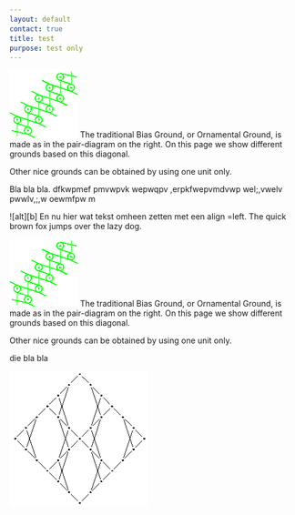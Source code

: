 ```yaml
---
layout: default
contact: true
title: test
purpose: test only
---
```


![biasground](../images_wt/gf-0221-wt.png?align=right)
The traditional Bias Ground, or Ornamental Ground, is made as in the pair-diagram on the right. On this page we show different grounds based on this diagonal.

Other nice grounds can be obtained by using one unit only.

Bla bla bla. dfkwpmef pmvwpvk wepwqpv ,erpkfwepvmdvwp wel;,vwelv pwwlv,;,w oewmfpw m

<p>
![alt][b]
En nu hier wat tekst omheen zetten met een align =left. The quick brown fox jumps over the lazy dog.
</p>

[![biasground][p-0221]][c]
The traditional Bias Ground, or Ornamental Ground, is made as in the pair-diagram on the right. On this page we show different grounds based on this diagonal.

Other nice grounds can be obtained by using one unit only.

die bla bla

[p-0221]: ../images_wt/gf-0221-wt.png?align=right


<p style="clear: both"></p>

[![bigger][b]][c]

[b]: ../images_wt/big-rose.png?align=left
[c]: https://d-bl.github.io/GroundForge/tiles?patchWidth=16&patchHeight=24&b1=ct&f1=ct&c2=c&e2=c&b3=ct&d3=ctc&f3=ct&tile=-5---5,--C-B-,-B-5-C&footsideStitch=ctctt&tileStitch=ct&headsideStitch=ctctt&shiftColsSW=-3&shiftRowsSW=3&shiftColsSE=3&shiftRowsSE=3

